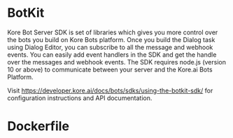 # BotKit

Kore Bot Server SDK is set of libraries which gives you more control over the bots you build on Kore Bots platform. Once you build the Dialog task using Dialog Editor, you can subscribe to all the message and webhook events. You can easily add event handlers in the SDK and get the handle over the messages and webhook events. The SDK requires node.js (version 10 or above) to communicate between your server and the Kore.ai Bots Platform.

Visit https://developer.kore.ai/docs/bots/sdks/using-the-botkit-sdk/  for configuration instructions and API documentation.

# Dockerfile


